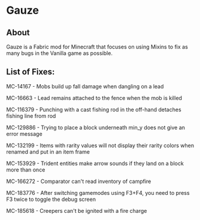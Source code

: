# Gauze

## About

Gauze is a Fabric mod for Minecraft that focuses on using Mixins to fix as many bugs in the Vanilla game as possible.




## List of Fixes:
MC-14167 - Mobs build up fall damage when dangling on a lead

MC-16663 - Lead remains attached to the fence when the mob is killed

MC-116379 - Punching with a cast fishing rod in the off-hand detaches fishing line from rod

MC-129886 - Trying to place a block underneath min_y does not give an error message

MC-132199 - Items with rarity values will not display their rarity colors when renamed and put in an item frame

MC-153929 - Trident entities make arrow sounds if they land on a block more than once

MC-166272 - Comparator can't read inventory of campfire

MC-183776 - After switching gamemodes using F3+F4, you need to press F3 twice to toggle the debug screen

MC-185618 - Creepers can't be ignited with a fire charge
